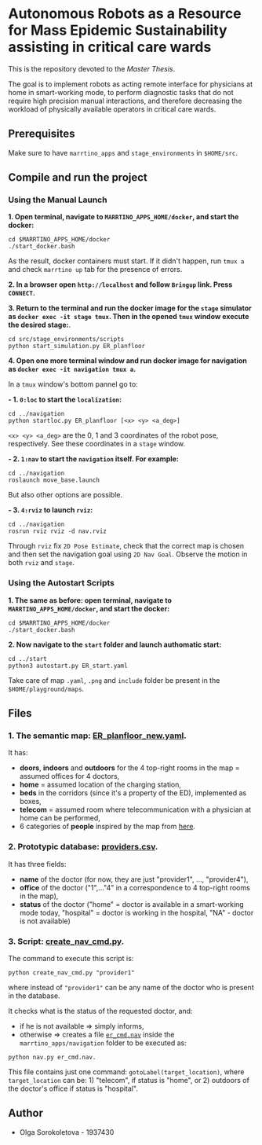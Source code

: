 # Autonomous Robots as a Resource for Mass Epidemic Sustainability assisting in critical care wards

This is the repository devoted to the *Master Thesis*. 

The goal is to implement robots as acting remote interface for physicians at home in smart-working mode, to perform diagnostic tasks that do not require high precision manual interactions, and therefore decreasing the workload of physically available operators in critical care wards. 

## Prerequisites

Make sure to have ```marrtino_apps``` and ```stage_environments``` in ```$HOME/src```.

## Compile and run the project

### Using the Manual Launch

**1. Open terminal, navigate to ```MARRTINO_APPS_HOME/docker```, and start the docker:**

```
cd $MARRTINO_APPS_HOME/docker
./start_docker.bash

```
As the result, docker containers must start. If it didn't happen, run ```tmux a``` and check ```marrtino up``` tab for the presence of errors.

**2. In a browser open ```http://localhost``` and follow ```Bringup``` link. Press ```CONNECT```.**

**3. Return to the terminal and run the docker image for the ```stage``` simulator as ```docker exec -it stage tmux```. Then in the opened ```tmux``` window execute the desired stage:**.

```
cd src/stage_environments/scripts
python start_simulation.py ER_planfloor

``` 

**4. Open one more terminal window and run docker image for navigation as ```docker exec -it navigation tmux a```.**

In a ```tmux``` window's bottom pannel go to:

**- 1. ```0:loc``` to start the ```localization```:**

```
cd ../navigation
python startloc.py ER_planfloor [<x> <y> <a_deg>]
```

```<x> <y> <a_deg>``` are the 0, 1 and 3 coordinates of the robot pose, respectively. See these coordinates in a ```stage``` window.

**- 2. ```1:nav``` to start the ```navigation``` itself. For example:**

```
cd ../navigation
roslaunch move_base.launch
```

But also other options are possible.

**- 3. ```4:rviz``` to launch ```rviz```:**

```
cd ../navigation
rosrun rviz rviz -d nav.rviz
```

Through ```rviz``` fix ```2D Pose Estimate```, check that the correct map is chosen and then set the navigation goal using ```2D Nav Goal```. Observe the motion in both ```rviz``` and ```stage```.

### Using the Autostart Scripts

**1. The same as before: open terminal, navigate to ```MARRTINO_APPS_HOME/docker```, and start the docker:**

```
cd $MARRTINO_APPS_HOME/docker
./start_docker.bash
```

**2. Now navigate to the ```start``` folder and launch authomatic start:**


```
cd ../start
python3 autostart.py ER_start.yaml
```
Take care of map ```.yaml```, ```.png``` and ```include``` folder be present in the ```$HOME/playground/maps```.

## Files

### 1. The semantic map:  [ER_planfloor_new.yaml](https://github.com/olga-sorokoletova/Master-Thesis/blob/main/playground/map/ER_planfloor_new.yaml).
It has:
- **doors**, **indoors** and **outdoors** for the 4 top-right rooms in the map = assumed offices for 4 doctors,
- **home** = assumed location of the charging station, 
- **beds** in the corridors (since it's a property of the ED), implemented as boxes,
- **telecom** = assumed room where telecommunication with a physician at home can be performed,
- 6 categories of **people** inspired by the map from [here](https://kierantimberlake.com/updates/report-from-the-studio-mapping-jefferson-hospitals-emergency-department/).

### 2. Prototypic database: [providers.csv](https://github.com/olga-sorokoletova/Master-Thesis/blob/main/playground/providers.csv).
It has three fields:
- **name** of the doctor (for now, they are just "provider1", ..., "provider4"),
- **office** of the doctor ("1",..."4" in a correspondence to 4 top-right rooms in the map),
- **status** of the doctor ("home" = doctor is available in a smart-working mode today, "hospital" = doctor is working in the hospital, "NA" - doctor is not available)

### 3. Script:  [create_nav_cmd.py](https://github.com/olga-sorokoletova/Master-Thesis/blob/main/playground/create_nav_cmd.py).
The command to execute this script is: 

```
python create_nav_cmd.py "provider1"

```
where instead of ```"provider1"``` can be any name of the doctor who is present in the database.

It checks what is the status of the requested doctor, and:
- if he is not available => simply informs,
- otherwise => creates a file [```er_cmd.nav```](https://github.com/olga-sorokoletova/Master-Thesis/blob/main/navigation/er_cmd.nav) inside the ```marrtino_apps/navigation``` folder to be executed as:

```
python nav.py er_cmd.nav. 

```
This file contains just one command: ```gotoLabel(target_location)```, where ```target_location``` can be: 1) "telecom", if status is "home", or 2) outdoors of the doctor's office if status is "hospital". 

## Author
- Olga Sorokoletova - 1937430
